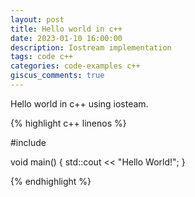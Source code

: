 ```yaml
---
layout: post
title: Hello world in c++
date: 2023-01-10 16:00:00
description: Iostream implementation
tags: code c++
categories: code-examples c++
giscus_comments: true
---
```


Hello world in c++ using iosteam.

{% highlight c++ linenos %}

#include <iostream>

void main() {
    std::cout << "Hello World!";
}

{% endhighlight %}
